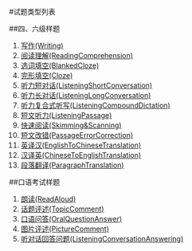 #试题类型列表

##四、六级样题

1. [写作(Writing)](types/Writing.md)
2. [阅读理解(ReadingComprehension)](types/ReadingComprehension.md)
3. [选词填空(BlankedCloze)](types/BlankedCloze.md)
4. [完形填空(Cloze)](types/Cloze.md)
5. [听力短对话(ListeningShortConversation)](types/ListeningShortConversation.md)
6. [听力长对话(ListeningLongConversation)](types/ListeningLongConversation.md)
7. [听力复合式听写(ListeningCompoundDictation)](types/ListeningCompoundDictation.md)
8. [短文听力(ListeningPassage)](types/ListeningPassage.md)
9. [快速阅读(Skimming&Scanning)](types/Skimming&Scanning.md)
10. [短文改错(PassageErrorCorrection)](types/PassageErrorCorrection.md)
11. [英译汉(EnglishToChineseTranslation)](types/EnglishToChineseTranslation.md)
12. [汉译英(ChineseToEnglishTranslation)](types/ChineseToEnglishTranslation.md)
13. [段落翻译(ParagraphTranslation)](types/ParagraphTranslation.md)

##口语考试样题

1. [朗读(ReadAloud)](types/ReadAloud.md)
2. [话题评述(TopicComment)](types/TopicComment.md)
3. [口语问答(OralQuestionAnswer)](types/OralQuestionAnswer.md)
4. [图片评述(PictureComment)](types/PictureComment.md)
5. [听对话回答问题(ListeningConversationAnswering)](types/ListeningConversationAnswering.md)

